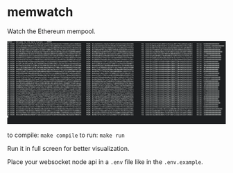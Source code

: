 # memwatch

Watch the Ethereum mempool.

![](./images/dark-florest.png)

to compile: `make compile`
to run: `make run`

Run it in full screen for better visualization.

Place your websocket node api in a `.env` file like in the `.env.example`.
